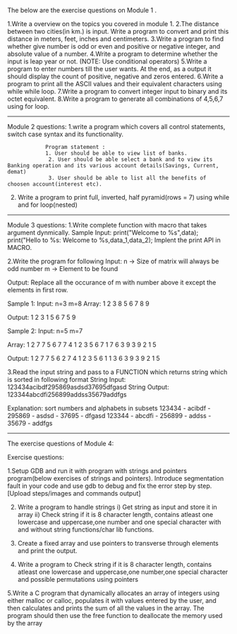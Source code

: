 The below are the exercise questions on Module 1 . 

1.Write a overview on the topics you covered in module 1.
2.The distance between two cities(in km.) is input. Write a program to convert and print this distance in meters, feet, inches and centimeters.
3.Write a program to find whether give number is odd or even and positive or negative integer, and absolute value of a number.
4.Write a program to determine whether the input is leap year or not. (NOTE: Use conditional operators)
5.Write a program to enter numbers till the user wants. At the end, as a output it should display the count of positive, negative and zeros entered.
6.Write a program to print all the ASCII values and their equivalent characters using while while loop.
7.Write a program to convert integer input to binary and its octet equivalent.
8.Write a program to generate all combinations of 4,5,6,7 using for loop.

_______________________________________________________________________________________________________________________________________________________________________

Module 2 questions:
1.write a program which covers all control statements, switch case syntax and its functionality.

                Program statement : 
                1. User should be able to view list of banks.
                 2. User should be able select a bank and to view its Banking operation and its various account details(Savings, Current, demat)
                 3. User should be able to list all the benefits of choosen account(interest etc).

2. Write a program to print full, inverted, half pyramid(rows = 7) using while and for loop(nested)

____________________________________________________________________________________________________________________________________________________________________

Module 3 questions:
1.Write complete function with macro that takes argument dynmically.
Sample Input:
        print("Welcome to %s",data);
        print("Hello to %s: Welcome to %s,data_1,data_2);
       Implent the print API in MACRO.

2.Write the program for following
Input:
n -> Size of matrix will always be odd number
m -> Element to be found

Output:
Replace all the occurance of m with number above it  except the elements in first row.

Sample 1:
Input:
n=3
m=8
Array:
1 2 3
8 5 6
7 8 9

Output:
1 2 3
1 5 6
7 5 9

Sample 2:
Input:
n=5
m=7

Array:
1 2 7 7 5
6 7 7 4 1
2 3 5 6 7
1 7 6 3 9
3 9 2 1 5

Output:
1 2 7 7 5
6 2 7 4 1
2 3 5 6 1
1 3 6 3 9
3 9 2 1 5

3.Read the input string and pass to a FUNCTION which returns string which is sorted in following format
String Input:
123434acibdf295869asdsd37695dfgasd
String Output:
123344abcdfi256899addss35679addfgs

Explanation:
sort numbers and alphabets in subsets
123434 - acibdf - 295869 - asdsd - 37695 - dfgasd
123344 - abcdfi - 256899 - addss - 35679 - addfgs

_______________________________________________________________________________________________________________________________________________________________________


 The exercise questions of Module 4:

 

Exercise questions:

1.Setup GDB and run it with program with strings and pointers program(below exercises of strings and pointers). Introduce segmentation fault in your code and use gdb to debug and fix the error step by step.[Upload steps/images and commands output]

 2. Write a program to handle strings
    i) Get string as input and store it in array 
    ii) Check string if it is 8 character length, contains atleast one lowercase and uppercase,one number and one special character with and without string functions/char lib functions.

 3. Create a fixed array and use pointers to transverse through elements and print the output.

 4. Write a program to Check string if it is 8 character length, contains atleast one lowercase and uppercase,one number,one special character and possible permutations using pointers

 5.Write a C program that dynamically allocates an array of integers using either malloc or calloc, populates it with values entered by the user, and then calculates and prints the sum of all the values in the array. The program should then use the free function to deallocate the memory used by the array
